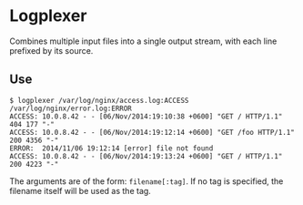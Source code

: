 # Logplexer

Combines multiple input files into a single output stream, with each line prefixed by its source.

## Use

```
$ logplexer /var/log/nginx/access.log:ACCESS /var/log/nginx/error.log:ERROR
ACCESS: 10.0.8.42 - - [06/Nov/2014:19:10:38 +0600] "GET / HTTP/1.1" 404 177 "-"
ACCESS: 10.0.8.42 - - [06/Nov/2014:19:12:14 +0600] "GET /foo HTTP/1.1" 200 4356 "-"
ERROR:  2014/11/06 19:12:14 [error] file not found
ACCESS: 10.0.8.42 - - [06/Nov/2014:19:13:24 +0600] "GET / HTTP/1.1" 200 4223 "-"
```

The arguments are of the form: `filename[:tag]`. If no tag is specified, the
filename itself will be used as the tag.
